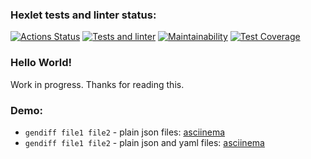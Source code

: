 ### Hexlet tests and linter status:
[![Actions Status](https://github.com/odhako/python-project-lvl2/workflows/hexlet-check/badge.svg)](https://github.com/odhako/python-project-lvl2/actions)
[![Tests and linter](https://github.com/odhako/python-project-lvl2/actions/workflows/test-and-linter.yml/badge.svg)](https://github.com/odhako/python-project-lvl2/actions/workflows/test-and-linter.yml)
[![Maintainability](https://api.codeclimate.com/v1/badges/1721476434a5efe8ca48/maintainability)](https://codeclimate.com/github/odhako/python-project-lvl2/maintainability)
[![Test Coverage](https://api.codeclimate.com/v1/badges/1721476434a5efe8ca48/test_coverage)](https://codeclimate.com/github/odhako/python-project-lvl2/test_coverage)


### Hello World!
Work in progress. Thanks for reading this.

### Demo:
- `gendiff file1 file2` - plain json files: [asciinema](https://asciinema.org/a/495168)
- `gendiff file1 file2` - plain json and yaml files: [asciinema](https://asciinema.org/a/495671)